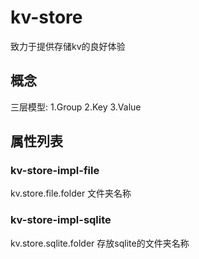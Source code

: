 # kv-store
致力于提供存储kv的良好体验
## 概念
三层模型: 1.Group 2.Key 3.Value

## 属性列表
### kv-store-impl-file
kv.store.file.folder 文件夹名称
### kv-store-impl-sqlite
kv.store.sqlite.folder 存放sqlite的文件夹名称